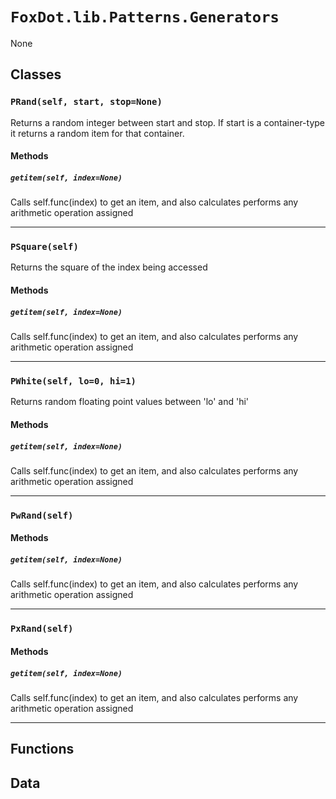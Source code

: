 # `FoxDot.lib.Patterns.Generators`

None

## Classes

### `PRand(self, start, stop=None)`

Returns a random integer between start and stop. If start is a container-type it returns
a random item for that container. 

#### Methods

##### `getitem(self, index=None)`

Calls self.func(index) to get an item, and also calculates
performs any arithmetic operation assigned 

---

### `PSquare(self)`

Returns the square of the index being accessed 

#### Methods

##### `getitem(self, index=None)`

Calls self.func(index) to get an item, and also calculates
performs any arithmetic operation assigned 

---

### `PWhite(self, lo=0, hi=1)`

Returns random floating point values between 'lo' and 'hi' 

#### Methods

##### `getitem(self, index=None)`

Calls self.func(index) to get an item, and also calculates
performs any arithmetic operation assigned 

---

### `PwRand(self)`



#### Methods

##### `getitem(self, index=None)`

Calls self.func(index) to get an item, and also calculates
performs any arithmetic operation assigned 

---

### `PxRand(self)`



#### Methods

##### `getitem(self, index=None)`

Calls self.func(index) to get an item, and also calculates
performs any arithmetic operation assigned 

---

## Functions

## Data

